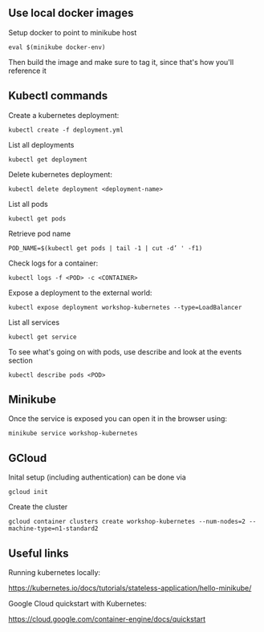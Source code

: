 ## Use local docker images

Setup docker to point to minikube host

`eval $(minikube docker-env)`

Then build the image and make sure to tag it, since that's how you'll reference it

## Kubectl commands

Create a kubernetes deployment:

`kubectl create -f deployment.yml`

List all deployments

`kubectl get deployment`

Delete kubernetes deployment:

`kubectl delete deployment <deployment-name>`

List all pods

`kubectl get pods`

Retrieve pod name

`POD_NAME=$(kubectl get pods | tail -1 | cut -d’ ' -f1)`

Check logs for a container:

`kubectl logs -f <POD> -c <CONTAINER>`

Expose a deployment to the external world:

`kubectl expose deployment workshop-kubernetes --type=LoadBalancer`

List all services

`kubectl get service`

To see what's going on with pods, use describe and look at the events section

`kubectl describe pods <POD>`

## Minikube

Once the service is exposed you can open it in the browser using:

`minikube service workshop-kubernetes`

## GCloud

Inital setup (including authentication) can be done via

`gcloud init`

Create the cluster

`gcloud container clusters create workshop-kubernetes --num-nodes=2 --machine-type=n1-standard2`

## Useful links

Running kubernetes locally:

https://kubernetes.io/docs/tutorials/stateless-application/hello-minikube/

Google Cloud quickstart with Kubernetes:

https://cloud.google.com/container-engine/docs/quickstart

